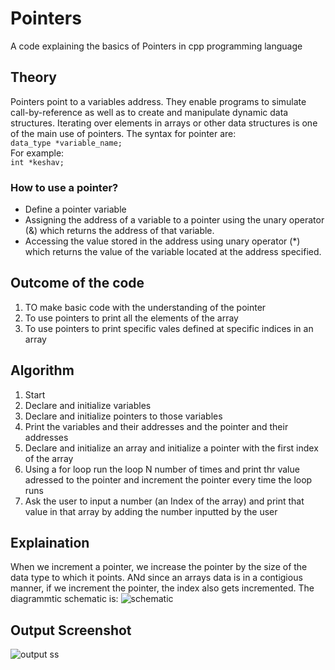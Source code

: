 # Pointers
A code explaining the basics of Pointers in cpp programming language
## Theory
Pointers point to a variables address. They enable programs to simulate call-by-reference as well as to create and manipulate dynamic data structures. Iterating over elements in arrays or other data structures is one of the main use of pointers. The syntax for pointer are:</br>
```data_type *variable_name;``` </br>
For example:</br>```int *keshav;```</br>
### How to use a pointer?
- Define a pointer variable
- Assigning the address of a variable to a pointer using the unary operator (&) which returns the address of that variable.
- Accessing the value stored in the address using unary operator (*) which returns the value of the variable located at the address specified.
## Outcome of the code
1. TO make basic code with the understanding of the pointer
2. To use pointers to print all the elements of the array
3. To use pointers to print specific vales defined at specific indices in an array
## Algorithm
1. Start
2. Declare and initialize variables
3. Declare and initialize pointers to those variables
4. Print the variables and their addresses and the pointer and their addresses
5. Declare and initialize an array and initialize a pointer with the first index of the array
6. Using a for loop run the loop N number of times and print thr value adressed to the pointer and increment the pointer every time the loop runs
7. Ask the user to input a number (an Index of the array) and print that value in that array by adding the number inputted by the user
## Explaination
When we increment a pointer, we increase the pointer by the size of the data type to which it points. ANd since an arrays data is in a contigious manner, if we increment the pointer, the index also gets incremented.
The diagrammtic schematic is:
![schematic](pointercpp.png)
## Output Screenshot
![output ss](image_2023-10-21_224031960.png)
